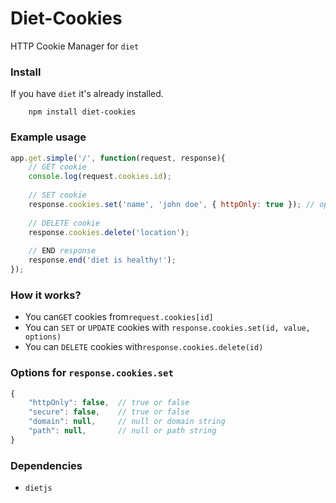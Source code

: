 # Diet-Cookies 
HTTP Cookie Manager for `diet`

### Install 
If you have `diet` it's already installed.
```
	npm install diet-cookies
```

### Example usage
```javascript
app.get.simple('/', function(request, response){
	// GET cookie
	console.log(request.cookies.id);
	
	// SET cookie
	response.cookies.set('name', 'john doe', { httpOnly: true }); // options are optional
	
	// DELETE cookie
	response.cookies.delete('location');
	
	// END response
	response.end('diet is healthy!');
});
```

### How it works?
- You can`GET` cookies from`request.cookies[id]`  
- You can `SET` or `UPDATE` cookies with `response.cookies.set(id, value, options)`
- You can `DELETE` cookies with`response.cookies.delete(id)`  

### Options for `response.cookies.set`
```javascript
{
	"httpOnly": false, 	// true or false
	"secure": false, 	// true or false
	"domain": null, 	// null or domain string
	"path": null,  		// null or path string
}
```

### Dependencies
- `dietjs`